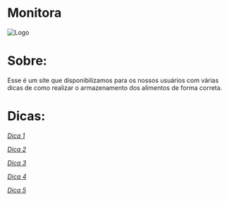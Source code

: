 # Monitora

![Logo](https://lh3.googleusercontent.com/ByzjikspOzFZrOJLTdZhwDooFT44QMAyzV3JmnnkYXv-gwJLrksqp8E4co3IQNkx_q2O9UjHOZqQat1rpS4G1y4QOqggAlcxBsBZ1VLOZ5SBWPqQ_E7DRJa-EizceAkyh5xYoyRcwyZzTtzndfmbgwgeis0uYfFkzCDrTuX0wVd8OZ0OCtvm21JVbz3mplHUtmZKcpJv2w6rg9m6FA09WKr6w9Oc3w8J5xc_4pIcjVM9RPHlHWNUsftqaIZub7pjsv6hX-whIsnqcX4qqds987DLskAEK1SC4TMztMCvhk9duhjpJr-pD1XdTSbmXLJj8qfK50ejHVY4j8FMidJDaUdcpwkqmW8CQAqI-fC7MeeEVrDpcF3h8vDF85JgYcJdvWHtiKwK4uGR3kUhlW5JvKiOS6cEa4-mfLF2E8hpeWgQiPhWnR4fbSSb8Z7Hy6fqt1kv1WWvF6AsENJB_PWEETYejBXf0OjzqeEJMal9Ym0CVgTbs77VyHOeny4dI4UNnAfU1DcTLFztS8ZdpfltTBpkzcs0N8X8NDrBMXmiX6PEfeSOs2vYmKzQt_DuokgdSXY7dvhfF-QJuShpfi7-m_Ku1gPtI5Q2j4jbTGiszPFsDWXs8sxTFyVgGBSWEcMtktkZFCqQQ8Ovs9nKQB3IOW47ENVpBR0ELMjwA5oY8PQ88A_lcwHfHWqivU9F=w1010-h568-no?authuser=0)

# Sobre:
Esse é um site que disponibilizamos para os nossos usuários com várias dicas de como realizar o armazenamento dos alimentos de forma correta.


# Dicas:

<p><span style="text-decoration: underline;"><em>Dica 1</em></span></p>
<p><span style="text-decoration: underline;"><em>Dica 2</em></span></p>
<p><span style="text-decoration: underline;"><em>Dica 3</em></span></p>
<p><span style="text-decoration: underline;"><em>Dica 4</em></span></p>
<p><span style="text-decoration: underline;"><em>Dica 5</em></span></p>
